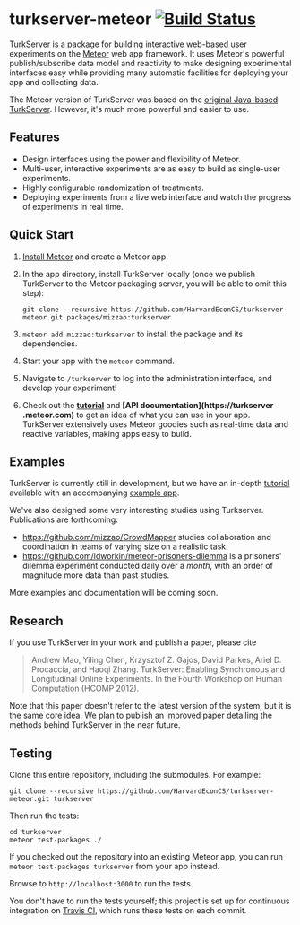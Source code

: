 turkserver-meteor [![Build Status](https://travis-ci.org/HarvardEconCS/turkserver-meteor.svg)](https://travis-ci.org/HarvardEconCS/turkserver-meteor)
=================

TurkServer is a package for building interactive web-based user experiments on the [Meteor](http://www.meteor.com/) web app framework. It uses Meteor's powerful publish/subscribe data model and reactivity to make designing experimental 
interfaces easy while providing many automatic facilities for deploying your app and collecting data.

The Meteor version of TurkServer was based on the [original Java-based TurkServer](https://github.com/HarvardEconCS/TurkServer). However, it's much more powerful and easier to use.

## Features

- Design interfaces using the power and flexibility of Meteor.
- Multi-user, interactive experiments are as easy to build as single-user experiments.
- Highly configurable randomization of treatments.
- Deploying experiments from a live web interface and watch the progress of experiments in real time.

## Quick Start

1. [Install Meteor](http://docs.meteor.com/#quickstart) and create a Meteor app.
2. In the app directory, install TurkServer locally (once we publish TurkServer to the Meteor packaging server, you will be able to omit this step):

    ```
    git clone --recursive https://github.com/HarvardEconCS/turkserver-meteor.git packages/mizzao:turkserver
    ```

5. `meteor add mizzao:turkserver` to install the package and its dependencies.
6. Start your app with the `meteor` command.
7. Navigate to `/turkserver` to log into the administration interface, and develop your experiment!
8. Check out the **[tutorial](http://virtuallab.github.io/)** and **[API documentation](https://turkserver
.meteor.com)** to get an idea of what you can use in your app. TurkServer extensively uses Meteor goodies such as real-time data and reactive variables, making apps easy to build.    

## Examples

TurkServer is currently still in development, but we have an in-depth 
[tutorial](http://virtuallab.github.io/) available with an 
accompanying [example app](https://github.com/VirtualLab/tutorial).  

We've also designed some very interesting studies using Turkserver. 
Publications are forthcoming: 

- https://github.com/mizzao/CrowdMapper studies collaboration and 
coordination in teams of varying size on a realistic task.
- https://github.com/ldworkin/meteor-prisoners-dilemma is a prisoners' 
dilemma experiment conducted daily over a *month*, with an order of magnitude
 more data than past studies. 

More examples and documentation will be coming soon.

## Research

If you use TurkServer in your work and publish a paper, please cite

> Andrew Mao, Yiling Chen, Krzysztof Z. Gajos, David Parkes, Ariel D. Procaccia, and Haoqi Zhang. TurkServer: Enabling Synchronous and Longitudinal Online Experiments. In the Fourth Workshop on Human Computation (HCOMP 2012). 

Note that this paper doesn't refer to the latest version of the system, but it
 is the same core idea. We plan to publish an improved paper detailing the 
 methods behind TurkServer in the near future. 

## Testing

Clone this entire repository, including the submodules. For example:

```
git clone --recursive https://github.com/HarvardEconCS/turkserver-meteor.git turkserver
```

Then run the tests:

```
cd turkserver
meteor test-packages ./
```

If you checked out the repository into an existing Meteor app, you can run `meteor test-packages turkserver` from your app instead.

Browse to `http://localhost:3000` to run the tests.

You don't have to run the tests yourself; this project is set up for continuous integration on [Travis CI](https://travis-ci.org/HarvardEconCS/turkserver-meteor), which runs these tests on each commit. 
